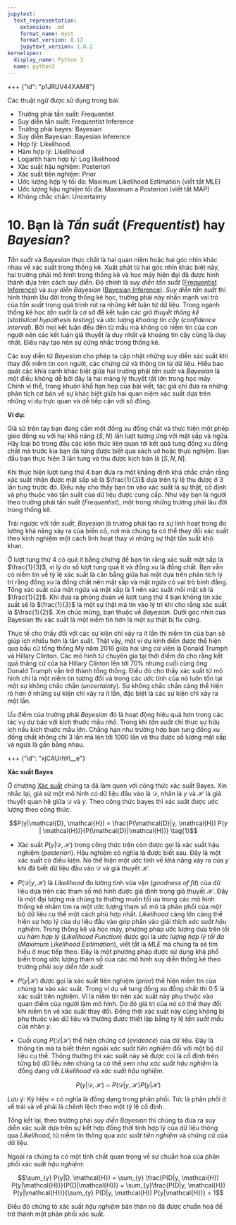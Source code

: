 ```yaml
---
jupytext:
  text_representation:
    extension: .md
    format_name: myst
    format_version: 0.12
    jupytext_version: 1.8.2
kernelspec:
  display_name: Python 3
  name: python3
---
```



+++ {"id": "p1JRUV44XAM8"}

Các thuật ngữ được sử dụng trong bài:

* Trường phái tần suất: Frequentist
* Suy diễn tần suất: Frequentist Inference
* Trường phái bayes: Bayesian
* Suy diễn Bayesian: Bayesian Inference
* Hợp lý: Likelihood.
* Hàm hợp lý: Likelihood
* Logarith hàm hợp lý: Log likelihood
* Xác suất hậu nghiệm: Posteriori
* Xác suất tiên nghiệm: Prior
* Ước lượng hợp lý tối đa: Maximum Likelihood Estimation (viết tắt MLE)
* Ước lượng hậu nghiệm tối đa: Maximum a Posteriori (viết tắt MAP)
* Không chắc chắn: Uncertainty

# 10. Bạn là _Tần suất_ (_Frequentist_) hay _Bayesian_?

_Tần suất_ và _Bayesian_ thực chất là hai quan niệm hoặc hai góc nhìn khác nhau về xác suất trong thống kê. Xuất phát từ hai góc nhìn khác biệt này, hai trường phái mô hình trong thống kê và học máy hiện đại đã được hình thành dựa trên cách _suy diễn_. Đó chính là _suy diễn tần suất_ ([Frequentist Inference](https://en.wikipedia.org/wiki/Frequentist_inference)) và _suy diễn Bayesian_ ([Bayesian Inference](https://en.wikipedia.org/wiki/Bayesian_inference)). _Suy diễn tần suất_ thì hình thành lâu đời trong thống kê học, trường phải này nhấn mạnh vai trò của _tần suất_ trong quá trình rút ra những kết luận từ dữ liệu. Trong ngành thống kê học _tần suất_ là cơ sở để kết luận các _giả thuyết thông kê_ (_statistical hypothesis testing_) và ước lượng _khoảng tin cậy_ (_confidence interval_). Bởi mọi kết luận đều đến từ mẫu mà không có niềm tin của con người nên các kết luận giả thuyết là duy nhất và khoảng tin cậy cũng là duy nhất. Điều này tạo nên sự cứng nhắc trong thống kê. 

Các suy diễn từ _Bayesian_ cho phép ta cập nhật những suy diễn xác suất khi thay đổi niềm tin con người, các chứng cứ và thông tin từ dữ liệu. Hiểu bao quát các khía cạnh khác biệt giữa hai trường phái _tần suất_ và _Bayesian_ là một điều không dễ bởi đây là hai mảng lý thuyết rất lớn trong học máy. Chính vì thể, trong khuôn khổ hạn hẹp của bài viết, tác giả chỉ đưa ra những phân tích cơ bản về sự khác biệt giữa hai quan niệm xác suất dựa trên những ví dụ trực quan và dễ tiếp cận với số đông.

**Ví dụ:**

Giả sử trên tay bạn đang cầm một đồng xu đồng chất và thực hiện một phép gieo đồng xu với hai khả năng $\{S, N\}$ lần lượt tương ứng với mặt sấp và ngửa. Hãy loại bỏ trong đầu các kiến thức liên quan tới kết quả tung đồng xu đồng chất mà trước kia bạn đã từng được biết qua sách vở hoặc thực nghiệm. Ban đầu bạn thực hiện 3 lần tung và thu được kịch bản là $[S, N, N]$.

Khi thực hiện lượt tung thứ 4 bạn đưa ra một khẳng định khá chắc chắn rằng xác suất nhận được mặt sấp sẽ là $\frac{1}{3}$ dựa trên tỷ lệ thu được ở 3 lần tung trước đó. Điều này cho thấy bạn tin vào xác suất là sự thật, cố định và phụ thuộc vào tần suất của dữ liệu được cung cấp. Như vậy bạn là người theo trường phái tần suất (_Frequentist_), một trong những trường phái lâu đời trong thống kê.

Trái ngược với _tần suất_, _Bayesian_ là trường phái tạo ra sự linh hoạt trong đo lường khả năng xảy ra của biến cố, nơi mà chúng ta có thể thay đổi xác suất theo kinh nghiệm một cách linh hoạt thay vì những sự thật tần suất khô khan.

Ở lượt tung thứ 4 có quá ít bằng chứng để bạn tin rằng xác suất mặt sấp là $\frac{1}{3}$, vì lý do số lượt tung quá ít và đồng xu là đồng chất. Bạn vẫn có niềm tin về tỷ lệ xác suất là cân bằng giữa hai mặt dựa trên phân tích lý trí rằng đồng xu là đồng chất nên mặt sấp và mặt ngửa có vai trò bình đẳng. Tổng xác suất của mặt ngửa và mặt xấp là 1 nên xác suất mỗi mặt sẽ là $\frac{1}{2}$. Khi đưa ra phỏng đoán về lượt tung thứ 4 bạn không tin xác suất sẽ là $\frac{1}{3}$ là một sự thật mà tin vào lý trí khi cho rằng xác suất là $\frac{1}{2}$. Xin chúc mừng, bạn thuộc về _Bayesian_. Dưới góc nhìn của Bayesian thì xác suất là một niềm tin hơn là một sự thật bị fix cứng. 

Thực tế cho thấy đối với các sự kiện chỉ xảy ra ít lần thì niềm tin của bạn sẽ giúp ích nhiều hơn là tần suất. Thật vậy, một ví dụ kinh điển được thể hiện qua bầu cử tổng thống Mỹ năm 2016 giữa hai ứng cử viên là Donald Trumph và Hillary Clinton. Các mô hình từ chuyên gia tại thời điểm đó cho rằng kết quả thắng cử của bà Hillary Clinton lên tới 70% nhưng cuối cùng ông Donald Trumph vẫn trở thành tổng thống. Điều đó cho thấy xác suất từ mô hình chỉ là một niềm tin tương đối và trong các ước tính của nó luôn tồn tại một sự không chắc chắn (_uncertainty_). Sự không chắc chắn càng thể hiện rõ hơn ở những sự kiện chỉ xảy ra ít lần, đặc biệt là các sự kiện chỉ xảy ra một lần. 

Ưu điểm của trường phái _Bayesian_ đó là hoạt động hiệu quả hơn trong các tác vụ dự báo với kích thước mẫu nhỏ. Trong khi _tần suất_ chỉ thực sự hữu ích nếu kích thước mẫu lớn. Chẳng hạn như trường hợp bạn tung đồng xu đồng chất không chỉ 3 lần mà lên tới 1000 lần và thu được số lượng mặt sấp và ngửa là gần bằng nhau.

+++ {"id": "xjCAUrhYi__e"}

**Xác suất Bayes**

Ở chương [Xác suất](https://phamdinhkhanh.github.io/deepai-book/ch_probability/appendix_probability.html#xac-suat-co-dieu-kien-va-dinh-ly-bayes) chúng ta đã làm quen với công thức xác suất Bayes. Xin nhắc lại, giả sử một mô hình có dữ liệu đầu vào là $\mathcal{D}$, nhãn là $y$ và $\mathcal{H}$ là giả thuyết quan hệ giữa $\mathcal{D}$ và $y$. Theo công thức bayes thì xác suất được ước lượng theo công thức:

$$P(y|\mathcal{D}, \mathcal{H}) = \frac{P(\mathcal{D}|y, \mathcal{H}) P(y | \mathcal{H})}{P(\mathcal{D}|\mathcal{H})} \tag{1}$$

* Xác suất $P(y|\mathcal{D}, \mathcal{H})$ trong công thức trên còn được gọi là xác suất hậu nghiệm (_posteriori_). Hậu nghiệm có nghĩa là được biết sau. Đây là một xác suất có điều kiện. Nó thể hiện một ước tính về khả năng xảy ra của $y$ khi đã biết dữ liệu đầu vào $\mathcal{D}$ và giả thuyết $\mathcal{H}$.

* $P(\mathcal{D}|y, \mathcal{H})$ là _Likelihood_ đo lường tính vừa vặn (_goodness of fit_) của dữ liệu dựa trên các tham số mô hình được giả định trong giả thuyết $\mathcal{H}$. Đây là một đại lượng mà chúng ta thường muốn tối ưu trong các mô hình thống kê nhằm tìm ra một ước lượng tham số mô tả phân phối của một bộ dữ liệu cụ thể một cách phù hợp nhất. _Likelihood_ càng lớn càng thể hiện sự hợp lý của dự liệu đầu vào góp phần vào giải thích _xác suất hậu nghiệm_. Trong thống kê và học máy, phương pháp ước lượng dựa trên tối ưu _hàm hợp lý_ (_Likelihood Function_) được gọi là _ước lượng hợp lý tối đa_ (_Maximum Likelihood Esitimation_), viết tắt là _MLE_ mà chúng ta sẽ tìm hiểu ở mục tiếp theo. Đây là một phương pháp được sử dụng khá phổ biến trong ước lượng tham số của các mô hình suy diễn thống kê theo trường phái _suy diễn tần suất_.

* $P(y| \mathcal{H})$ được gọi là xác suất tiên nghiệm (_prior_) thể hiện niềm tin của chúng ta vào xác suất. Trong ví dụ về tung đồng xu đồng chất thì 0.5 là xác suất tiên nghiệm. Vì là niềm tin nên xác suất này phụ thuộc vào quan điểm của người làm mô hình. Do đó giá trị của nó có thể thay đổi khi niềm tin về xác suất thay đổi. Đồng thời xác suất này cũng không bị phụ thuộc vào dữ liệu và thường được thiết lập bằng tỷ lệ _tần suất mẫu_ của nhãn $y$.

* Cuối cùng $P(\mathcal{D}|\mathcal{H})$ thể hiện chứng cớ (_evidence_) của dữ liệu. Đây là thông tin mà ta biết thêm ngoài _xác suất tiên nghiệm_ đối với một bộ dữ liệu cụ thể. Thông thường thì xác suất này sẽ được coi là cố định trên từng bộ dữ liệu nên chúng ta có thể xem như _xác suất hậu nghiệm_ là đồng dạng với _Likelihood_ và _xác suất hậu nghiệm_.


$$P(y|\mathcal{D}, \mathcal{H}) \propto P(\mathcal{D}|y, \mathcal{H}) P(y|\mathcal{H})$$

_Lưu ý:_ Ký hiệu $\propto$ có nghĩa là đồng dạng trong phân phối. Tức là phân phối ở vế trái và vế phải là chênh lệch theo một tỷ lệ cố định.

Tổng kết lại, theo trường phái _suy diễn Bayesian_ thì chúng ta đưa ra suy diễn xác suất dựa trên sự kết hợp đồng thời tính hợp lý của dữ liệu thông qua _Likelihood_, từ niềm tin thông qua _xác suất tiên nghiệm_ và chứng cứ của dữ liệu.

Ngoài ra chúng ta có một tính chất quan trọng về sự chuẩn hoá của phân phối xác suất _hậu nghiệm_:

$$\sum_{y} P(y|D, \mathcal{H}) = \sum_{y} \frac{P(D|y, \mathcal{H}) P(y|\mathcal{H})}{P(D|\mathcal{H})} = \sum_{y}\frac{P(D|y, \mathcal{H}) P(y|\mathcal{H})}{\sum_{y} P(D|y, \mathcal{H}) P(y|\mathcal{H})} = 1$$

Điều đó chứng tỏ xác suất _hậu nghiệm_ bản thân nó đã được chuẩn hoá để trở thành một phân phối xác suất.